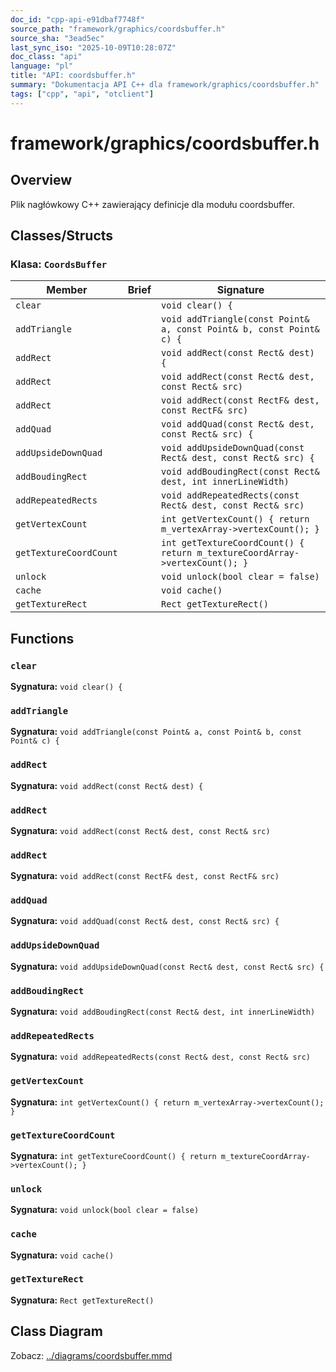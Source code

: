 ```yaml
---
doc_id: "cpp-api-e91dbaf7748f"
source_path: "framework/graphics/coordsbuffer.h"
source_sha: "3ead5ec"
last_sync_iso: "2025-10-09T10:28:07Z"
doc_class: "api"
language: "pl"
title: "API: coordsbuffer.h"
summary: "Dokumentacja API C++ dla framework/graphics/coordsbuffer.h"
tags: ["cpp", "api", "otclient"]
---
```


# framework/graphics/coordsbuffer.h

## Overview

Plik nagłówkowy C++ zawierający definicje dla modułu coordsbuffer.

## Classes/Structs

### Klasa: `CoordsBuffer`

| Member | Brief | Signature |
|--------|-------|-----------|
| `clear` |  | `void clear() {` |
| `addTriangle` |  | `void addTriangle(const Point& a, const Point& b, const Point& c) {` |
| `addRect` |  | `void addRect(const Rect& dest) {` |
| `addRect` |  | `void addRect(const Rect& dest, const Rect& src)` |
| `addRect` |  | `void addRect(const RectF& dest, const RectF& src)` |
| `addQuad` |  | `void addQuad(const Rect& dest, const Rect& src) {` |
| `addUpsideDownQuad` |  | `void addUpsideDownQuad(const Rect& dest, const Rect& src) {` |
| `addBoudingRect` |  | `void addBoudingRect(const Rect& dest, int innerLineWidth)` |
| `addRepeatedRects` |  | `void addRepeatedRects(const Rect& dest, const Rect& src)` |
| `getVertexCount` |  | `int getVertexCount() { return m_vertexArray->vertexCount(); }` |
| `getTextureCoordCount` |  | `int getTextureCoordCount() { return m_textureCoordArray->vertexCount(); }` |
| `unlock` |  | `void unlock(bool clear = false)` |
| `cache` |  | `void cache()` |
| `getTextureRect` |  | `Rect getTextureRect()` |

## Functions

### `clear`

**Sygnatura:** `void clear() {`

### `addTriangle`

**Sygnatura:** `void addTriangle(const Point& a, const Point& b, const Point& c) {`

### `addRect`

**Sygnatura:** `void addRect(const Rect& dest) {`

### `addRect`

**Sygnatura:** `void addRect(const Rect& dest, const Rect& src)`

### `addRect`

**Sygnatura:** `void addRect(const RectF& dest, const RectF& src)`

### `addQuad`

**Sygnatura:** `void addQuad(const Rect& dest, const Rect& src) {`

### `addUpsideDownQuad`

**Sygnatura:** `void addUpsideDownQuad(const Rect& dest, const Rect& src) {`

### `addBoudingRect`

**Sygnatura:** `void addBoudingRect(const Rect& dest, int innerLineWidth)`

### `addRepeatedRects`

**Sygnatura:** `void addRepeatedRects(const Rect& dest, const Rect& src)`

### `getVertexCount`

**Sygnatura:** `int getVertexCount() { return m_vertexArray->vertexCount(); }`

### `getTextureCoordCount`

**Sygnatura:** `int getTextureCoordCount() { return m_textureCoordArray->vertexCount(); }`

### `unlock`

**Sygnatura:** `void unlock(bool clear = false)`

### `cache`

**Sygnatura:** `void cache()`

### `getTextureRect`

**Sygnatura:** `Rect getTextureRect()`

## Class Diagram

Zobacz: [../diagrams/coordsbuffer.mmd](../diagrams/coordsbuffer.mmd)
